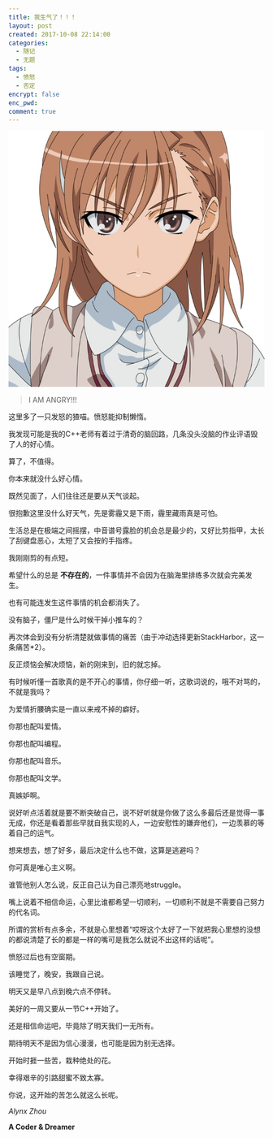 ```yaml
---
title: 我生气了！！！
layout: post
created: 2017-10-08 22:14:00
categories:
  - 随记
  - 无题
tags:
  - 愤怒
  - 否定
encrypt: false
enc_pwd:
comment: true
---
```

![Angry.jpg](./Angry.jpg)

<blockquote class="center-quote">I AM ANGRY!!!</blockquote>

这里多了一只发怒的猹喵。愤怒能抑制懒惰。

<!--more-->

我发现可能是我的C++老师有着过于清奇的脑回路，几条没头没脑的作业评语毁了人的好心情。

算了，不值得。

你本来就没什么好心情。

既然见面了，人们往往还是要从天气谈起。

很抱歉这里没什么好天气，先是雾霾又是下雨，霾里藏雨真是可怕。

生活总是在极端之间摇摆，中音谱号露脸的机会总是最少的，又好比剪指甲，太长了刮键盘恶心，太短了又会按的手指疼。

我刚刚剪的有点短。

希望什么的总是 **不存在的**，一件事情并不会因为在脑海里排练多次就会完美发生。

也有可能连发生这件事情的机会都消失了。

没有脑子，僵尸是什么时候干掉小推车的？

再次体会到没有分析清楚就做事情的痛苦（由于冲动选择更新StackHarbor，这一条痛苦\*2）。

反正烦恼会解决烦恼，新的刚来到，旧的就忘掉。

有时候听懂一首歌真的是不开心的事情，你仔细一听，这歌词说的，哦不对骂的，不就是我吗？

为爱情折腰确实是一直以来戒不掉的癖好。

你那也配叫爱情。

你那也配叫编程。

你那也配叫音乐。

你那也配叫文学。

真嫉妒啊。

说好听点活着就是要不断突破自己，说不好听就是你做了这么多最后还是觉得一事无成，你还是看着那些早就自我实现的人，一边安慰性的嫌弃他们，一边羡慕的等着自己的运气。

想来想去，想了好多，最后决定什么也不做，这算是逃避吗？

你可真是唯心主义啊。

谁管他别人怎么说，反正自己认为自己漂亮地struggle。

嘴上说着不相信命运，心里比谁都希望一切顺利，一切顺利不就是不需要自己努力的代名词。

所谓的赏析有点多余，不就是心里想着“哎呀这个太好了一下就把我心里想的没想的都说清楚了长的都是一样的嘴可是我怎么就说不出这样的话呢”。

愤怒过后也有空窗期。

该睡觉了，晚安，我跟自己说。

明天又是早八点到晚六点不停转。

美好的一周又要从一节C++开始了。

还是相信命运吧，毕竟除了明天我们一无所有。

期待明天不是因为信心漫漫，也可能是因为别无选择。

开始时捱一些苦，栽种绝处的花。

幸得艰辛的引路甜蜜不致太寡。

你说，这开始的苦怎么就这么长呢。

*Alynx Zhou*

**A Coder & Dreamer**
